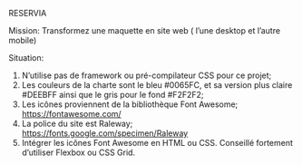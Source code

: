 ﻿RESERVIA

Mission: 
Transformez une maquette en site web ( l’une desktop et l’autre mobile)

Situation:
1) N’utilise pas de framework ou pré-compilateur CSS pour ce projet;
3) Les couleurs de la charte sont le bleu #0065FC, et sa version plus claire #DEEBFF ainsi que le gris pour le fond #F2F2F2;
2) Les icônes proviennent de la bibliothèque Font Awesome;
https://fontawesome.com/
3) La police du site est Raleway;
https://fonts.google.com/specimen/Raleway
4) Intégrer les icônes Font Awesome en HTML ou CSS. Conseillé fortement d’utiliser Flexbox ou CSS Grid.
